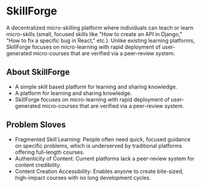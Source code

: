 # SkillForge

A decentralized micro-skilling platform where individuals can teach or learn micro-skills (small, focused skills like "How to create an API in Django," "How to fix a specific bug in React," etc.). Unlike existing learning platforms, SkillForge focuses on micro-learning with rapid deployment of user-generated micro-courses that are verified via a peer-review system.





## About SkillForge

- A simple skill based platform for learning and sharing knowledge.
- A platform for learning and sharing knowledge.
-  SkillForge focuses on micro-learning with rapid deployment of user-generated micro-courses that are verified via a peer-review system.



## Problem Sloves
 - Fragmented Skill Learning:
People often need quick, focused guidance on specific problems, which is underserved by traditional platforms offering full-length courses.
- Authenticity of Content:
Current platforms lack a peer-review system for content credibility.
- Content Creation Accessibility:
Enables anyone to create bite-sized, high-impact courses with no long development cycles.




